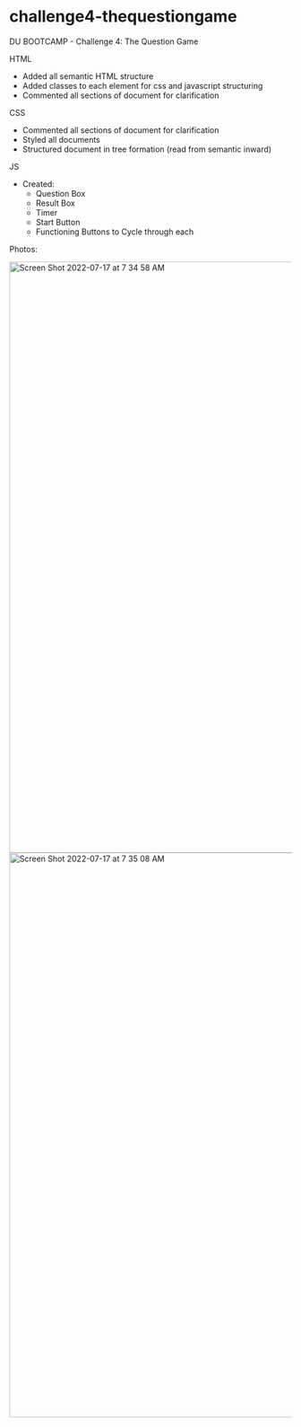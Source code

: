 # challenge4-thequestiongame

DU BOOTCAMP - Challenge 4: The Question Game

HTML

- Added all semantic HTML structure
- Added classes to each element for css and javascript structuring
- Commented all sections of document for clarification

CSS

- Commented all sections of document for clarification
- Styled all documents
- Structured document in tree formation (read from semantic inward)

JS

- Created:
  - Question Box
  - Result Box
  - Timer
  - Start Button
  - Functioning Buttons to Cycle through each

Photos:

<img width="1053" alt="Screen Shot 2022-07-17 at 7 34 58 AM" src="https://user-images.githubusercontent.com/59673032/179401214-6634c5d5-d3c9-4476-8f1f-3b11fab766dd.png">

<img width="1006" alt="Screen Shot 2022-07-17 at 7 35 08 AM" src="https://user-images.githubusercontent.com/59673032/179401215-0de985cc-da54-4f1c-a2f0-efad7e2cd502.png">
